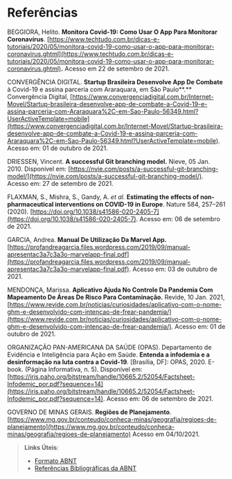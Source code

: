 # Referências

BEGGIORA, Helito. **Monitora Covid-19: Como Usar O App Para Monitorar Coronavírus**. [https://www.techtudo.com.br/dicas-e-tutoriais/2020/05/monitora-covid-19-como-usar-o-app-para-monitorar-coronavirus.ghtml](https://www.techtudo.com.br/dicas-e-tutoriais/2020/05/monitora-covid-19-como-usar-o-app-para-monitorar-coronavirus.ghtml)**.** Acesso em 22 de setembro de 2021.

CONVERGÊNCIA DIGITAL. **Startup Brasileira Desenvolve App De Combate** à Covid-19 e assina parceria com Araraquara, em São Paulo**.**  Convergência Digital, [https://www.convergenciadigital.com.br/Internet-Movel/Startup-brasileira-desenvolve-app-de-combate-a-Covid-19-e-assina-parceria-com-Araraquara%2C-em-Sao-Paulo-56349.html?UserActiveTemplate=mobile](https://www.convergenciadigital.com.br/Internet-Movel/Startup-brasileira-desenvolve-app-de-combate-a-Covid-19-e-assina-parceria-com-Araraquara%2C-em-Sao-Paulo-56349.html?UserActiveTemplate=mobile). Acesso em: 01 de outubro de 2021.

DRIESSEN, Vincent.  **A successful Git branching model.**  Nieve, 05 Jan. 2010. Disponível em: [https://nvie.com/posts/a-successful-git-branching-model/](https://nvie.com/posts/a-successful-git-branching-model/). Acesso em: 27 de setembro de 2021.

FLAXMAN, S., Mishra, S., Gandy, A. _et al._ **Estimating the effects of non-pharmaceutical interventions on COVID-19 in Europe**. Nature 584, 257–261 (2020). [https://doi.org/10.1038/s41586-020-2405-7](https://doi.org/10.1038/s41586-020-2405-7). Acesso em: 06 de setembro de 2021.

GARCIA, Andrea. **Manual De Utilização Da Marvel App.** [https://profandreagarcia.files.wordpress.com/2019/09/manual-apresentac3a7c3a3o-marvelapp-final.pdf](https://profandreagarcia.files.wordpress.com/2019/09/manual-apresentac3a7c3a3o-marvelapp-final.pdf). Acesso em: 03 de outubro de 2021.

MENDONÇA, Marissa. **Aplicativo Ajuda No Controle Da Pandemia Com Mapeamento De Áreas De Risco Para Contaminação.** Revide, 10 Jan. 2021, [https://www.revide.com.br/noticias/curiosidades/aplicativo-com-o-nome-ghm-e-desenvolvido-com-intencao-de-frear-pandemia/](https://www.revide.com.br/noticias/curiosidades/aplicativo-com-o-nome-ghm-e-desenvolvido-com-intencao-de-frear-pandemia/). Acesso em: 01 de outubro de 2021.

ORGANIZAÇÃO PAN-AMERICANA DA SAÚDE (OPAS). Departamento de Evidência e Inteligência para Ação em Saúde. **Entenda a infodemia e a desinformação na luta contra a Covid-19**. [Brasília, DF]: OPAS, 2020. E-book. (Página Informativa, n. 5). Disponível em: [https://iris.paho.org/bitstream/handle/10665.2/52054/Factsheet-Infodemic_por.pdf?sequence=14](https://iris.paho.org/bitstream/handle/10665.2/52054/Factsheet-Infodemic_por.pdf?sequence=14). Acesso em: 06 de setembro de 2021.

GOVERNO DE MINAS GERAIS. **Regiões de Planejamento**. [https://www.mg.gov.br/conteudo/conheca-minas/geografia/regioes-de-planejamento](https://www.mg.gov.br/conteudo/conheca-minas/geografia/regioes-de-planejamento) Acesso em 04/10/2021.

> **Links Úteis**:
> - [Formato ABNT](https://www.normastecnicas.com/abnt/trabalhos-academicos/referencias/)
> - [Referências Bibliográficas da ABNT](https://comunidade.rockcontent.com/referencia-bibliografica-abnt/)
